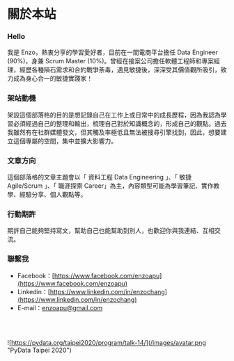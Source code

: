 # 關於本站


### Hello

我是 Enzo，熱衷分享的學習愛好者，目前在一間電商平台擔任 Data Engineer (90%)，身兼 Scrum Master (10%)。曾經在接案公司擔任軟體工程師和專案經理，經歷各種隕石需求和合約戰爭荼毒，遇見敏捷後，深深受其價值觀所吸引，致力成為身心合一的敏捷實踐家！

### 架站動機

架設這個部落格的目的是想記錄自己在工作上或日常中的成長歷程，因為我認為學習必須經過自己的整理和輸出，梳理自己對於知識概念的，形成自己的觀點。過去我雖然有在社群媒體發文，但其觸及率極低且無法被搜尋引擎找到，因此，想要建立這個專屬的空間，集中並擴大影響力。

### 文章方向

這個部落格的文章主題會以「 資料工程 Data Engineering 」、「 敏捷 Agile/Scrum 」、「 職涯探索 Career」為主，內容類型可能為學習筆記、實作教學、經驗分享、個人觀點等。

### 行動期許

期許自己能夠堅持寫文，幫助自己也能幫助到別人，也歡迎你與我連結、互相交流。

### 聯繫我

* Facebook：[https://www.facebook.com/enzoapu](https://www.facebook.com/enzoapu)
* Linkedin：[https://www.linkedin.com/in/enzochang](https://www.linkedin.com/in/enzochang)
* E-mail：[enzoapu@gmail.com](enzoapu@gmail.com)

<br><br>

![https://pydata.org/taipei2020/program/talk-14/](/images/avatar.png "PyData Taipei 2020")

